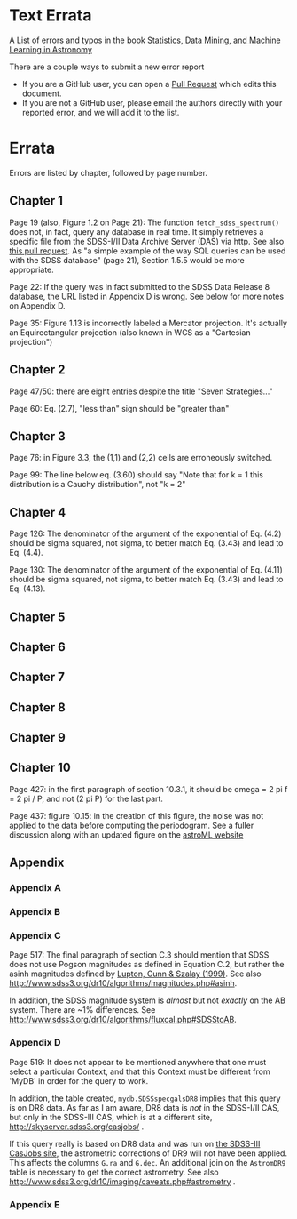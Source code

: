# Text Errata

A List of errors and typos in the book
[Statistics, Data Mining, and Machine Learning in Astronomy](http://press.princeton.edu/titles/10159.html)

There are a couple ways to submit a new error report

- If you are a GitHub user, you can open a [Pull Request](https://help.github.com/articles/using-pull-requests) which edits this document.
- If you are not a GitHub user, please email the authors directly with your reported error, and we will add it to the list.


# Errata

Errors are listed by chapter, followed by page number.

## Chapter 1

Page 19 (also, Figure 1.2 on Page 21): The function `fetch_sdss_spectrum()`
does not, in fact, query any database in real time.  It simply retrieves a
specific file from the SDSS-I/II Data Archive Server (DAS) via http.
See also [this pull request](https://github.com/astroML/astroML/pull/29).  As
"a simple example of the way SQL queries can be used with the SDSS database"
(page 21), Section 1.5.5 would be more appropriate.

Page 22: If the query was in fact submitted to the SDSS Data Release 8 database,
the URL listed in Appendix D is wrong.  See below for more notes on Appendix D.

Page 35: Figure 1.13 is incorrectly labeled a Mercator projection.  It's actually an Equirectangular projection (also known in WCS as a "Cartesian projection")

## Chapter 2

Page 47/50: there are eight entries despite the title "Seven Strategies..."

Page 60: Eq. (2.7), "less than" sign should be "greater than"

## Chapter 3

Page 76: in Figure 3.3, the (1,1) and (2,2) cells are erroneously switched.

Page 99: The line below eq. (3.60) should say "Note that for k = 1 this distribution is a Cauchy distribution", not "k = 2"

## Chapter 4

Page 126: The denominator of the argument of the exponential of Eq. (4.2) should be sigma squared, not sigma, to better match Eq. (3.43) and lead to Eq. (4.4).

Page 130: The denominator of the argument of the exponential of Eq. (4.11) should be sigma squared, not sigma, to better match Eq. (3.43) and lead to Eq. (4.13).


## Chapter 5



## Chapter 6



## Chapter 7



## Chapter 8



## Chapter 9



## Chapter 10

Page 427: in the first paragraph of section 10.3.1, it should be
         omega = 2 pi f = 2 pi / P, and not (2 pi P) for the last part.

Page 437: figure 10.15: in the creation of this figure, the noise was not applied
to the data before computing the periodogram.  See a fuller discussion along
with an updated figure on the
[astroML website](http://www.astroml.org/book_figures/chapter10/fig_LS_sg_comparison.html)



## Appendix

### Appendix A

### Appendix B

### Appendix C

Page 517:  The final paragraph of section C.3 should mention that SDSS does not
use Pogson magnitudes as defined in Equation C.2, but rather the asinh
magnitudes defined by [Lupton, Gunn & Szalay (1999)](http://adsabs.harvard.edu/abs/1999AJ....118.1406L).
See also http://www.sdss3.org/dr10/algorithms/magnitudes.php#asinh.

In addition, the SDSS magnitude system is *almost* but not *exactly* on the
AB system.  There are ~1% differences.  See http://www.sdss3.org/dr10/algorithms/fluxcal.php#SDSStoAB.

### Appendix D

Page 519: It does not appear to be mentioned anywhere that one must select a particular Context,
and that this Context must be different from 'MyDB' in order for the query to work.

In addition, the table created, `mydb.SDSSspecgalsDR8` implies that this query is on
DR8 data.  As far as I am aware, DR8 data is *not* in the SDSS-I/II CAS, but only in
the SDSS-III CAS, which is at a different site, http://skyserver.sdss3.org/casjobs/ .

If this query really is based on DR8 data and was run on [the SDSS-III CasJobs
site](http://skyserver.sdss3.org/casjobs/), the astrometric corrections of DR9
will not have been applied.  This affects the columns `G.ra` and `G.dec`.
An additional join on the `AstromDR9` table is necessary to get the correct
astrometry.  See also http://www.sdss3.org/dr10/imaging/caveats.php#astrometry .

### Appendix E
